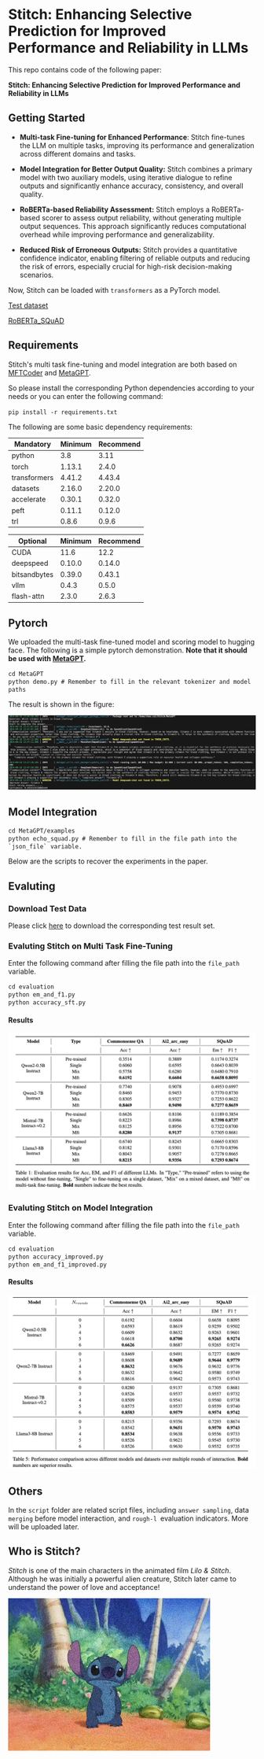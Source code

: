 # Stitch: Enhancing Selective Prediction for Improved Performance and Reliability in LLMs

This repo contains code of the following paper:

**Stitch: Enhancing Selective Prediction for Improved Performance and Reliability in LLMs** 




## Getting Started

* **Multi-task Fine-tuning for Enhanced Performance**: Stitch fine-tunes the LLM on multiple tasks, improving its performance and generalization across different domains and tasks.

* **Model Integration for Better Output Quality:** Stitch combines a primary model with two auxiliary models, using iterative dialogue to refine outputs and significantly enhance accuracy, consistency, and overall quality.

* **RoBERTa-based Reliability Assessment:** Stitch employs a RoBERTa-based scorer to assess output reliability, without generating multiple output sequences. This approach significantly reduces computational overhead while improving performance and generalizability.

* **Reduced Risk of Erroneous Outputs:** Stitch provides a quantitative confidence indicator, enabling filtering of reliable outputs and reducing the risk of errors, especially crucial for high-risk decision-making scenarios.

  

Now, Stitch can be loaded with `transformers` as a PyTorch model.

 [Test dataset ](https://huggingface.co/datasets/ChaoChao2023/Stitch_test_dataset/tree/main)

 [RoBERTa_SQuAD ](https://huggingface.co/ChaoChao2023/RoBERTa_squad/tree/main)



## Requirements

Stitch's multi task fine-tuning and  model integration are both based on [MFTCoder](https://github.com/codefuse-ai/MFTCoder) and [MetaGPT](https://github.com/geekan/MetaGPT).

So please install the corresponding Python dependencies according to your needs or you can enter the following command:

`pip install -r requirements.txt`



The following are some basic dependency requirements:

| Mandatory    | Minimum | Recommend |
| ------------ | ------- | --------- |
| python       | 3.8     | 3.11      |
| torch        | 1.13.1  | 2.4.0     |
| transformers | 4.41.2  | 4.43.4    |
| datasets     | 2.16.0  | 2.20.0    |
| accelerate   | 0.30.1  | 0.32.0    |
| peft         | 0.11.1  | 0.12.0    |
| trl          | 0.8.6   | 0.9.6     |

| Optional     | Minimum | Recommend |
| ------------ | ------- | --------- |
| CUDA         | 11.6    | 12.2      |
| deepspeed    | 0.10.0  | 0.14.0    |
| bitsandbytes | 0.39.0  | 0.43.1    |
| vllm         | 0.4.3   | 0.5.0     |
| flash-attn   | 2.3.0   | 2.6.3     |





## Pytorch

We uploaded the multi-task fine-tuned model and scoring model to hugging face. The following is a simple pytorch demonstration. **Note that it should be used with  [MetaGPT](https://github.com/geekan/MetaGPT).**

```shell
cd MetaGPT
python demo.py # Remember to fill in the relevant tokenizer and model paths
```

The result is shown in the figure:

<img src="img/figure3.jpg" alt="Stitch" style="zoom: 50%;" />

## Model Integration

```shell
cd MetaGPT/examples
python echo_squad.py # Remember to fill in the file path into the `json_file` variable.
```



Below are the scripts to recover the experiments in the paper.


## Evaluting

### Download Test Data

Please click [here](https://huggingface.co/datasets/ChaoChao2023/Stitch_test_dataset/tree/main) to download the corresponding test result set.

### Evaluting Stitch on Multi Task Fine-Tuning

Enter the following command after filling the file path into the `file_path` variable.

```shell
cd evaluation
python em_and_f1.py
python accuracy_sft.py
```



#### Results

<img src="img/figure1.png" alt="Stitch" style="zoom: 67%;" />


### Evaluting Stitch on Model Integration

Enter the following command after filling the file path into the `file_path` variable.

```shell
cd evaluation
python accuracy_improved.py
python em_and_f1_improved.py
```

#### Results

<img src="img/figure2.png" alt="Stitch" style="zoom:67%;" />



## Others

In the `script` folder are related script files, including `answer sampling`, data `merging` before model interaction, and `rough-l `evaluation indicators. More will be uploaded later.



## Who is Stitch?

*Stitch* is one of the main characters in the animated film *Lilo & Stitch*. Although he was initially a powerful alien creature, Stitch later came to understand the power of love and acceptance!

<img src="img/Stitch.jpg" alt="Stitch" style="zoom: 50%;" />
